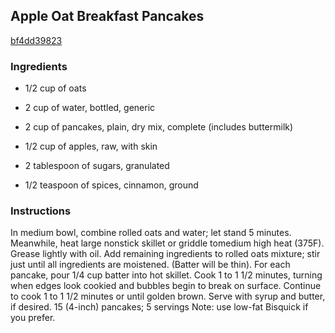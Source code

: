 ## Apple Oat Breakfast Pancakes

[bf4dd39823](https://recipeland.com/recipe/v/apple-oat-breakfast-pancakes-32748)

### Ingredients

 - 1/2 cup of oats

 - 2 cup of water, bottled, generic

 - 2 cup of pancakes, plain, dry mix, complete (includes buttermilk)

 - 1/2 cup of apples, raw, with skin

 - 2 tablespoon of sugars, granulated

 - 1/2 teaspoon of spices, cinnamon, ground

### Instructions

In medium bowl, combine rolled oats and water; let stand 5 minutes. Meanwhile, heat large nonstick skillet or griddle tomedium high heat (375F). Grease lightly with oil. Add remaining ingredients to rolled oats mixture; stir just until all ingredients are moistened. (Batter will be thin). For each pancake, pour 1/4 cup batter into hot skillet. Cook 1 to 1 1/2 minutes, turning when edges look cookied and bubbles begin to break on surface. Continue to cook 1 to 1 1/2 minutes or until golden brown. Serve with syrup and butter, if desired. 15 (4-inch) pancakes; 5 servings Note: use low-fat Bisquick if you prefer.